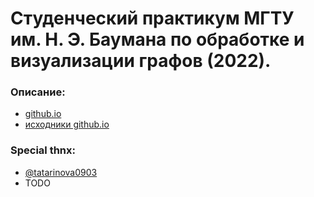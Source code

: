 # Студенческий практикум МГТУ им. Н. Э. Баумана по обработке и визуализации графов (2022).

### Описание:
- [github.io](https://alexbmstu.github.io/2022/)
- [исходники github.io](https://github.com/alexbmstu/2022)

### Special thnx:
- [@tatarinova0903](https://github.com/tatarinova0903)
- TODO
